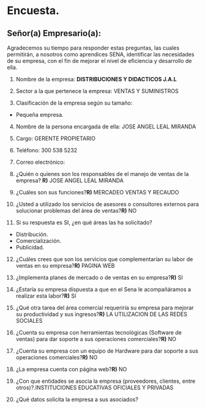 # Encuesta.

## Señor(a) Empresario(a):

Agradecemos su tiempo para responder estas preguntas, las cuales permitirán, a nosotros como aprendices SENA, identificar las necesidades de su empresa, con el fin de mejorar el nivel de eficiencia y desarrollo de ella.

1.	Nombre de la empresa: **DISTRIBUCIONES Y DIDACTICOS J.A.L**

2.	Sector a la que pertenece la empresa: VENTAS Y SUMINISTROS

3.	Clasificación de la empresa según su tamaño:

  - Pequeña empresa.

4.	Nombre de la persona encargada de ella:  JOSE ANGEL LEAL MIRANDA

5.	Cargo: GERENTE PROPIETARIO

6.	Teléfono: 300 538 5232

7.	Correo electrónico:

8.	¿Quién o quienes son los responsables de el manejo de ventas de la empresa?
  **R)** JOSE ANGEL LEAL MIRANDA

9.	¿Cuáles son sus funciones?**R)**  MERCADEO VENTAS Y RECAUDO

10.	¿Usted a utilizado los servicios de asesores o consultores externos para solucionar problemas del área de ventas?**R)** NO

11.	Si su respuesta es SI, ¿en qué áreas las ha solicitado?

  - Distribución.
  - Comercialización.
  - Publicidad.

12.	¿Cuáles crees que son los servicios que complementarían su labor de ventas en su empresa?**R)** PAGINA WEB

13.	¿Implementa planes de mercado o de ventas en su empresa?**R)** SI

14.	¿Estaría su empresa dispuesta a que en el Sena le acompañáramos a realizar esta labor?**R)** SI

15.	¿Qué otra tarea del área comercial requeriría su empresa para mejorar su productividad y sus ingresos?**R)** LA UTILIZACION DE LAS REDES SOCIALES

16.	¿Cuenta su empresa con herramientas tecnológicas (Software de ventas) para dar soporte a sus operaciones comerciales?**R)** NO

17.	¿Cuenta su empresa con un equipo de Hardware para dar soporte a sus operaciones comerciales?**R)** NO

18.	¿La empresa cuenta con página web?**R)** NO

19.	¿Con que entidades se asocia la empresa (proveedores, clientes, entre otros)?.INSTITUCIONES EDUCATIVAS OFICIALES Y PRIVADAS

20. ¿Qué datos solicita la empresa a sus asociados?
